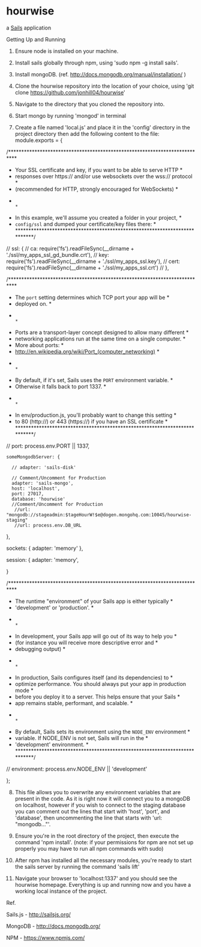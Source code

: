 # hourwise

a [Sails](http://sailsjs.org) application

Getting Up and Running

1. Ensure node is installed on your machine.

2. Install sails globally through npm, using 'sudo npm -g install sails'.

3. Install mongoDB. (ref. http://docs.mongodb.org/manual/installation/ )

4. Clone the hourwise repository into the location of your choice, using 'git clone https://github.com/jonhill04/hourwise'

5. Navigate to the directory that you cloned the repository into. 

6. Start mongo by running 'mongod' in terminal

7. Create a file named 'local.js' and place it in the 'config' directory in the project directory then add the following content to the file:
	module.exports = {

  /***************************************************************************
   * Your SSL certificate and key, if you want to be able to serve HTTP      *
   * responses over https:// and/or use websockets over the wss:// protocol  *
   * (recommended for HTTP, strongly encouraged for WebSockets)              *
   *                                                                         *
   * In this example, we'll assume you created a folder in your project,     *
   * `config/ssl` and dumped your certificate/key files there:               *
   ***************************************************************************/

  // ssl: {
  //   ca: require('fs').readFileSync(__dirname + './ssl/my_apps_ssl_gd_bundle.crt'),
  //   key: require('fs').readFileSync(__dirname + './ssl/my_apps_ssl.key'),
  //   cert: require('fs').readFileSync(__dirname + './ssl/my_apps_ssl.crt')
  // },

  /***************************************************************************
   * The `port` setting determines which TCP port your app will be           *
   * deployed on.                                                            *
   *                                                                         *
   * Ports are a transport-layer concept designed to allow many different    *
   * networking applications run at the same time on a single computer.      *
   * More about ports:                                                       *
   * http://en.wikipedia.org/wiki/Port_(computer_networking)                 *
   *                                                                         *
   * By default, if it's set, Sails uses the `PORT` environment variable.    *
   * Otherwise it falls back to port 1337.                                   *
   *                                                                         *
   * In env/production.js, you'll probably want to change this setting       *
   * to 80 (http://) or 443 (https://) if you have an SSL certificate        *
   ***************************************************************************/

  // port: process.env.PORT || 1337,

    someMongodbServer: {
    
      // adapter: 'sails-disk'
  
      // Comment/Uncomment for Production
      adapter: 'sails-mongo',
      host: 'localhost',
      port: 27017,
      database: 'hourwise'  
      //Comment/Uncomment for Production
       //url: "mongodb://stageadmin:$tageHourW!$e@dogen.mongohq.com:10045/hourwise-staging"
       //url: process.env.DB_URL

  },

  sockets: {
    adapter: 'memory'
  },

  session: {
    adapter: 'memory',

  }




  /***************************************************************************
   * The runtime "environment" of your Sails app is either typically         *
   * 'development' or 'production'.                                          *
   *                                                                         *
   * In development, your Sails app will go out of its way to help you       *
   * (for instance you will receive more descriptive error and               *
   * debugging output)                                                       *
   *                                                                         *
   * In production, Sails configures itself (and its dependencies) to        *
   * optimize performance. You should always put your app in production mode *
   * before you deploy it to a server.  This helps ensure that your Sails    *
   * app remains stable, performant, and scalable.                           *
   *                                                                         *
   * By default, Sails sets its environment using the `NODE_ENV` environment *
   * variable.  If NODE_ENV is not set, Sails will run in the                *
   * 'development' environment.                                              *
   ***************************************************************************/

   // environment: process.env.NODE_ENV || 'development'

};


8. This file allows you to overwrite any environment variables that are present in the code. As it is right now it will connect you to a mongoDB on localhost, however if you wish to connect to the staging database you can comment out the lines that start with 'host', 'port', and 'database', then uncommenting the line that starts with 'url: "mongodb..."'.

9. Ensure you're in the root directory of the project, then execute the command 'npm install'. (note: if your permissions for npm are not set up properly you may have to run all npm commands with sudo)

10. After npm has installed all the necessary modules, you're ready to start the sails server by running the command 'sails lift'

11. Navigate your browser to 'localhost:1337' and you should see the hourwise homepage. Everything is up and running now and you have a working local instance of the project. 

Ref.

Sails.js - http://sailsjs.org/

MongoDB - http://docs.mongodb.org/

NPM - https://www.npmjs.com/


